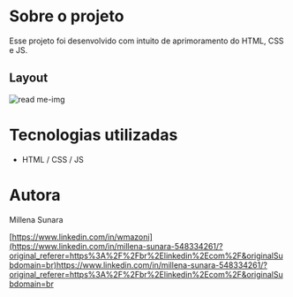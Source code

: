 # Sobre o projeto
Esse projeto foi desenvolvido com intuito de aprimoramento do HTML, CSS e JS. 

## Layout 
![read me-img](https://github.com/millenasunara/Landing-Page-Pepsi/assets/148871283/21a0a1cd-d514-4312-9371-8bfc03c03193)

# Tecnologias utilizadas
- HTML / CSS / JS
  
# Autora

Millena Sunara

[https://www.linkedin.com/in/wmazoni](https://www.linkedin.com/in/millena-sunara-548334261/?original_referer=https%3A%2F%2Fbr%2Elinkedin%2Ecom%2F&originalSubdomain=br)https://www.linkedin.com/in/millena-sunara-548334261/?original_referer=https%3A%2F%2Fbr%2Elinkedin%2Ecom%2F&originalSubdomain=br
